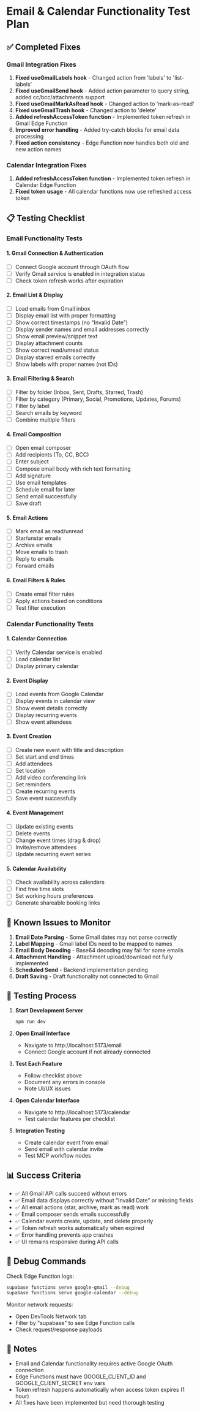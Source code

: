 # Email & Calendar Functionality Test Plan

## ✅ Completed Fixes

### Gmail Integration Fixes
1. **Fixed useGmailLabels hook** - Changed action from 'labels' to 'list-labels'
2. **Fixed useGmailSend hook** - Added action parameter to query string, added cc/bcc/attachments support
3. **Fixed useGmailMarkAsRead hook** - Changed action to 'mark-as-read' 
4. **Fixed useGmailTrash hook** - Changed action to 'delete'
5. **Added refreshAccessToken function** - Implemented token refresh in Gmail Edge Function
6. **Improved error handling** - Added try-catch blocks for email data processing
7. **Fixed action consistency** - Edge Function now handles both old and new action names

### Calendar Integration Fixes
1. **Added refreshAccessToken function** - Implemented token refresh in Calendar Edge Function
2. **Fixed token usage** - All calendar functions now use refreshed access token

## 📋 Testing Checklist

### Email Functionality Tests

#### 1. Gmail Connection & Authentication
- [ ] Connect Google account through OAuth flow
- [ ] Verify Gmail service is enabled in integration status
- [ ] Check token refresh works after expiration

#### 2. Email List & Display
- [ ] Load emails from Gmail inbox
- [ ] Display email list with proper formatting
- [ ] Show correct timestamps (no "Invalid Date")
- [ ] Display sender names and email addresses correctly
- [ ] Show email preview/snippet text
- [ ] Display attachment counts
- [ ] Show correct read/unread status
- [ ] Display starred emails correctly
- [ ] Show labels with proper names (not IDs)

#### 3. Email Filtering & Search
- [ ] Filter by folder (Inbox, Sent, Drafts, Starred, Trash)
- [ ] Filter by category (Primary, Social, Promotions, Updates, Forums)
- [ ] Filter by label
- [ ] Search emails by keyword
- [ ] Combine multiple filters

#### 4. Email Composition
- [ ] Open email composer
- [ ] Add recipients (To, CC, BCC)
- [ ] Enter subject
- [ ] Compose email body with rich text formatting
- [ ] Add signature
- [ ] Use email templates
- [ ] Schedule email for later
- [ ] Send email successfully
- [ ] Save draft

#### 5. Email Actions
- [ ] Mark email as read/unread
- [ ] Star/unstar emails
- [ ] Archive emails
- [ ] Move emails to trash
- [ ] Reply to emails
- [ ] Forward emails

#### 6. Email Filters & Rules
- [ ] Create email filter rules
- [ ] Apply actions based on conditions
- [ ] Test filter execution

### Calendar Functionality Tests

#### 1. Calendar Connection
- [ ] Verify Calendar service is enabled
- [ ] Load calendar list
- [ ] Display primary calendar

#### 2. Event Display
- [ ] Load events from Google Calendar
- [ ] Display events in calendar view
- [ ] Show event details correctly
- [ ] Display recurring events
- [ ] Show event attendees

#### 3. Event Creation
- [ ] Create new event with title and description
- [ ] Set start and end times
- [ ] Add attendees
- [ ] Set location
- [ ] Add video conferencing link
- [ ] Set reminders
- [ ] Create recurring events
- [ ] Save event successfully

#### 4. Event Management
- [ ] Update existing events
- [ ] Delete events
- [ ] Change event times (drag & drop)
- [ ] Invite/remove attendees
- [ ] Update recurring event series

#### 5. Calendar Availability
- [ ] Check availability across calendars
- [ ] Find free time slots
- [ ] Set working hours preferences
- [ ] Generate shareable booking links

## 🐛 Known Issues to Monitor

1. **Email Date Parsing** - Some Gmail dates may not parse correctly
2. **Label Mapping** - Gmail label IDs need to be mapped to names
3. **Email Body Decoding** - Base64 decoding may fail for some emails
4. **Attachment Handling** - Attachment upload/download not fully implemented
5. **Scheduled Send** - Backend implementation pending
6. **Draft Saving** - Draft functionality not connected to Gmail

## 🚀 Testing Process

1. **Start Development Server**
   ```bash
   npm run dev
   ```

2. **Open Email Interface**
   - Navigate to http://localhost:5173/email
   - Connect Google account if not already connected

3. **Test Each Feature**
   - Follow checklist above
   - Document any errors in console
   - Note UI/UX issues

4. **Open Calendar Interface**
   - Navigate to http://localhost:5173/calendar
   - Test calendar features per checklist

5. **Integration Testing**
   - Create calendar event from email
   - Send email with calendar invite
   - Test MCP workflow nodes

## 📊 Success Criteria

- ✅ All Gmail API calls succeed without errors
- ✅ Email data displays correctly without "Invalid Date" or missing fields
- ✅ All email actions (star, archive, mark as read) work
- ✅ Email composer sends emails successfully
- ✅ Calendar events create, update, and delete properly
- ✅ Token refresh works automatically when expired
- ✅ Error handling prevents app crashes
- ✅ UI remains responsive during API calls

## 🔧 Debug Commands

Check Edge Function logs:
```bash
supabase functions serve google-gmail --debug
supabase functions serve google-calendar --debug
```

Monitor network requests:
- Open DevTools Network tab
- Filter by "supabase" to see Edge Function calls
- Check request/response payloads

## 📝 Notes

- Email and Calendar functionality requires active Google OAuth connection
- Edge Functions must have GOOGLE_CLIENT_ID and GOOGLE_CLIENT_SECRET env vars
- Token refresh happens automatically when access token expires (1 hour)
- All fixes have been implemented but need thorough testing